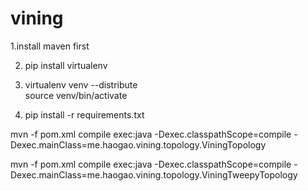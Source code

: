 vining
=======
1.install maven first  

2. pip install virtualenv  

3. virtualenv venv --distribute  
source venv/bin/activate  

4. pip install -r requirements.txt  

mvn -f pom.xml compile exec:java -Dexec.classpathScope=compile -Dexec.mainClass=me.haogao.vining.topology.ViningTopology

mvn -f pom.xml compile exec:java -Dexec.classpathScope=compile -Dexec.mainClass=me.haogao.vining.topology.ViningTweepyTopology  

